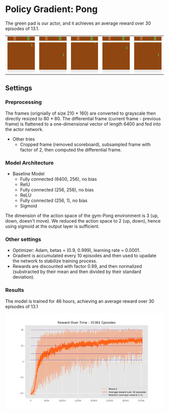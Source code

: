 # Policy Gradient: Pong

The green pad is our actor, and it achieves an average reward over 30 episodes of 13.1.

||||||
|---|---|---|---|---|
|![Game 1](./results/videos/play1.gif)|![Game 2](./results/videos/play2.gif)|![Game 3](./results/videos/play3.gif)|![Game 4](./results/videos/play4.gif)|![Game 5](./results/videos/play5.gif)|

## Settings
### Preprocessing
The frames (orignially of size 210 * 160) are converted to grayscale then directly resized to 80 * 80. The differential frame (current frame - previous frame) is flattened to a one-dimensional vector of length 6400 and fed into the actor network.
- Other tries
    - Cropped frame (removed scoreboard), subsampled frame with factor of 2, then computed the differential frame.

### Model Architecture
- Baseline Model
    - Fully connected (6400, 256), no bias
    - RelU
    - Fully connected (256, 256), no bias
    - ReLU
    - Fully connected (256, 1), no bias
    - Sigmoid

The dimension of the action space of the gym-Pong environment is 3 (up, down, doesn't move). We reduced the action space to 2 (up, down), hence using sigmoid at the output layer is sufficient.
### Other settings
- Optimizer: Adam, betas = (0.9, 0.999), learning rate = 0.0001.
- Gradient is accumulated every 10 episodes and then used to upadate the network to stabilize training process.
- Rewards are discounted with factor 0.99, and then normalized (substracted by their mean and then divided by their standard deviation).
### Results

The model is trained for 46 hours, achieving an average reward over 30 episodes of 13.1

![Rewards](./results/reward.png)